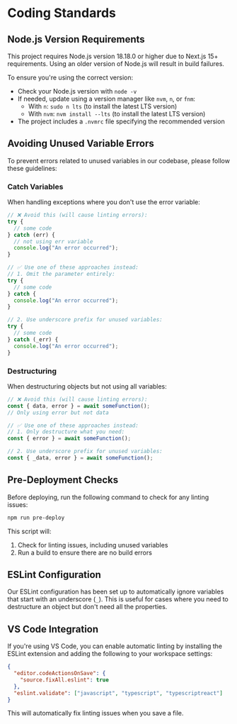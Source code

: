 # Coding Standards

## Node.js Version Requirements

This project requires Node.js version 18.18.0 or higher due to Next.js 15+ requirements. Using an older version of Node.js will result in build failures.

To ensure you're using the correct version:
- Check your Node.js version with `node -v`
- If needed, update using a version manager like `nvm`, `n`, or `fnm`: 
  - With `n`: `sudo n lts` (to install the latest LTS version)
  - With `nvm`: `nvm install --lts` (to install the latest LTS version)
- The project includes a `.nvmrc` file specifying the recommended version

## Avoiding Unused Variable Errors

To prevent errors related to unused variables in our codebase, please follow these guidelines:

### Catch Variables

When handling exceptions where you don't use the error variable:

```typescript
// ❌ Avoid this (will cause linting errors):
try {
  // some code
} catch (err) {
  // not using err variable
  console.log("An error occurred");
}

// ✅ Use one of these approaches instead:
// 1. Omit the parameter entirely:
try {
  // some code
} catch {
  console.log("An error occurred");
}

// 2. Use underscore prefix for unused variables:
try {
  // some code
} catch (_err) {
  console.log("An error occurred");
}
```

### Destructuring

When destructuring objects but not using all variables:

```typescript
// ❌ Avoid this (will cause linting errors):
const { data, error } = await someFunction();
// Only using error but not data

// ✅ Use one of these approaches instead:
// 1. Only destructure what you need:
const { error } = await someFunction();

// 2. Use underscore prefix for unused variables:
const { _data, error } = await someFunction();
```

## Pre-Deployment Checks

Before deploying, run the following command to check for any linting issues:

```bash
npm run pre-deploy
```

This script will:
1. Check for linting issues, including unused variables
2. Run a build to ensure there are no build errors

## ESLint Configuration

Our ESLint configuration has been set up to automatically ignore variables that start with an underscore (`_`). This is useful for cases where you need to destructure an object but don't need all the properties.

## VS Code Integration

If you're using VS Code, you can enable automatic linting by installing the ESLint extension and adding the following to your workspace settings:

```json
{
  "editor.codeActionsOnSave": {
    "source.fixAll.eslint": true
  },
  "eslint.validate": ["javascript", "typescript", "typescriptreact"]
}
```

This will automatically fix linting issues when you save a file. 